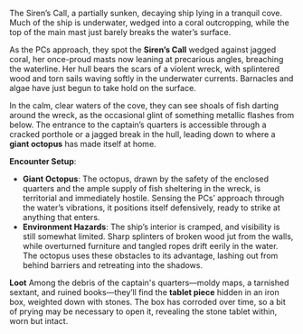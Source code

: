 

The Siren’s Call, a partially sunken, decaying ship lying in a tranquil cove. Much of the ship is underwater, wedged into a coral outcropping, while the top of the main mast just barely breaks the water’s surface. 

As the PCs approach, they spot the **Siren’s Call** wedged against jagged coral, her once-proud masts now leaning at precarious angles, breaching the waterline. Her hull bears the scars of a violent wreck, with splintered wood and torn sails waving softly in the underwater currents. Barnacles and algae have just begun to take hold on the surface.

In the calm, clear waters of the cove, they can see shoals of fish darting around the wreck, as the occasional glint of something metallic flashes from below. The entrance to the captain’s quarters is accessible through a cracked porthole or a jagged break in the hull, leading down to where a **giant octopus** has made itself at home.


**Encounter Setup**:
- **Giant Octopus**: The octopus, drawn by the safety of the enclosed quarters and the ample supply of fish sheltering in the wreck, is territorial and immediately hostile. Sensing the PCs’ approach through the water’s vibrations, it positions itself defensively, ready to strike at anything that enters.
- **Environment Hazards**: The ship’s interior is cramped, and visibility is still somewhat limited. Sharp splinters of broken wood jut from the walls, while overturned furniture and tangled ropes drift eerily in the water. The octopus uses these obstacles to its advantage, lashing out from behind barriers and retreating into the shadows.

**Loot**
Among the debris of the captain's quarters—moldy maps, a tarnished sextant, and ruined books—they’ll find the **tablet piece** hidden in an iron box, weighted down with stones. The box has corroded over time, so a bit of prying may be necessary to open it, revealing the stone tablet within, worn but intact.